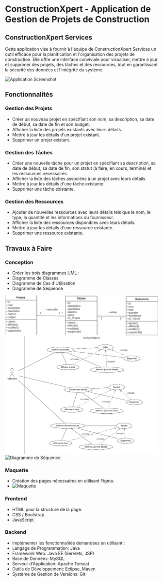 # ConstructionXpert - Application de Gestion de Projets de Construction

## ConstructionXpert Services
Cette application vise à fournir à l'équipe de ConstructionXpert Services un outil efficace pour la planification et l'organisation des projets de construction. Elle offre une interface conviviale pour visualiser, mettre à jour et supprimer des projets, des tâches et des ressources, tout en garantissant la sécurité des données et l'intégrité du système.

![Application Screenshot](https://maghreb.simplonline.co/_next/image?url=https%3A%2F%2Fsimplonline-v3-prod.s3.eu-west-3.amazonaws.com%2Fmedia%2Fimage%2Fjpg%2F8678865-664766cb6ff27135800827.jpg&w=1280&q=75)

## Fonctionnalités

### Gestion des Projets
- Créer un nouveau projet en spécifiant son nom, sa description, sa date de début, sa date de fin et son budget.
- Afficher la liste des projets existants avec leurs détails.
- Mettre à jour les détails d'un projet existant.
- Supprimer un projet existant.

### Gestion des Tâches
- Créer une nouvelle tâche pour un projet en spécifiant sa description, sa date de début, sa date de fin, son statut (à faire, en cours, terminé) et les ressources nécessaires.
- Afficher la liste des tâches associées à un projet avec leurs détails.
- Mettre à jour les détails d'une tâche existante.
- Supprimer une tâche existante.

### Gestion des Ressources
- Ajouter de nouvelles ressources avec leurs détails tels que le nom, le type, la quantité et les informations du fournisseur.
- Afficher la liste des ressources disponibles avec leurs détails.
- Mettre à jour les détails d'une ressource existante.
- Supprimer une ressource existante.

## Travaux à Faire

### Conception
- Créer les trois diagrammes UML :
 - Diagramme de Classes
 - Diagramme de Cas d'Utilisation
 - Diagramme de Séquence
   
![Diagramme de Classes](https://github.com/THSK4U/ConstructionXpert-/blob/main/UML/Diagramme%20de%20Classes.png)
![Diagramme de Cas d'Utilisation](https://raw.githubusercontent.com/THSK4U/ConstructionXpert-/main/UML/Diagramme%20de%20Cas%20d'Utilisation.png)
![Diagramme de Séquence](https://raw.githubusercontent.com/THSK4U/ConstructionXpert-/main/UML/Diagramme%20de%20S%C3%A9quence.png)


### Maquette
- Création des pages nécessaires en utilisant Figma.
- 
  ![Maquette](https://mrkzgulfup.com/uploads/171677635556151.png)

### Frontend
- HTML pour la structure de la page.
- CSS / Bootstrap.
- JavaScript.

### Backend
- Implémenter les fonctionnalités demandées en utilisant :
 - Langage de Programmation: Java
 - Framework Web: Java EE (Servlets, JSP)
 - Base de Données: MySQL
 - Serveur d'Application: Apache Tomcat
- Outils de Développement: Eclipse, Maven
- Système de Gestion de Versions: Git
